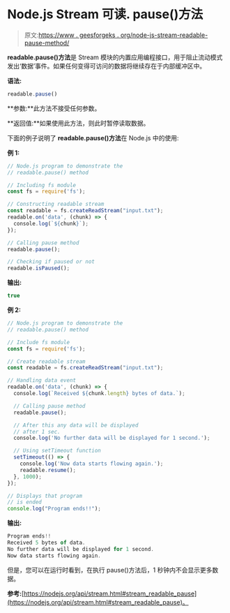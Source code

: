 # Node.js Stream 可读. pause()方法

> 原文:[https://www . geesforgeks . org/node-js-stream-readable-pause-method/](https://www.geeksforgeeks.org/node-js-stream-readable-pause-method/)

**readable.pause()方法**是 Stream 模块的内置应用编程接口，用于阻止流动模式发出‘数据’事件。如果任何变得可访问的数据将继续存在于内部缓冲区中。

**语法:**

```js
readable.pause()
```

**参数:**此方法不接受任何参数。

**返回值:**如果使用此方法，则此时暂停读取数据。

下面的例子说明了 **readable.pause()方法**在 Node.js 中的使用:

**例 1:**

```js
// Node.js program to demonstrate the     
// readable.pause() method  

// Including fs module
const fs = require('fs');

// Constructing readable stream
const readable = fs.createReadStream("input.txt");
readable.on('data', (chunk) => {
  console.log(`${chunk}`);
});

// Calling pause method
readable.pause();

// Checking if paused or not
readable.isPaused();
```

**输出:**

```js
true
```

**例 2:**

```js
// Node.js program to demonstrate the     
// readable.pause() method  

// Include fs module
const fs = require('fs');

// Create readable stream
const readable = fs.createReadStream("input.txt");

// Handling data event
readable.on('data', (chunk) => {
  console.log(`Received ${chunk.length} bytes of data.`);

  // Calling pause method
  readable.pause();

  // After this any data will be displayed 
  // after 1 sec.
  console.log('No further data will be displayed for 1 second.');

  // Using setTimeout function
  setTimeout(() => {
    console.log('Now data starts flowing again.');
    readable.resume();
  }, 1000);
});

// Displays that program 
// is ended
console.log("Program ends!!");
```

**输出:**

```js
Program ends!!
Received 5 bytes of data.
No further data will be displayed for 1 second.
Now data starts flowing again.

```

但是，您可以在运行时看到，在执行 pause()方法后，1 秒钟内不会显示更多数据。

**参考:**[https://nodejs.org/api/stream.html#stream_readable_pause](https://nodejs.org/api/stream.html#stream_readable_pause)。